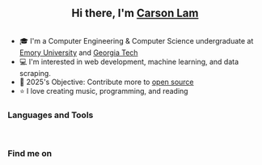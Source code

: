 <h2 align="Center" style="padding-bottom: 15px;">Hi there, I'm <a href="https://www.linkedin.com/in/carsonlam5/" target="_blank" rel="noopener noreferrer">Carson Lam</a> 

</h2>

- 🎓 I'm a Computer Engineering & Computer Science undergraduate at [Emory University](https://www.emory.edu/home/index.html) and [Georgia Tech](https://www.gatech.edu/)
- 💻 I'm interested in web development, machine learning, and data scraping.
- 🎯 2025's Objective: Contribute more to [open source](https://www.mozilla.org/en-US/contribute/)
- ⭐ I love creating music, programming, and reading

### Languages and Tools 



</p>

<br/>


### Find me on  


